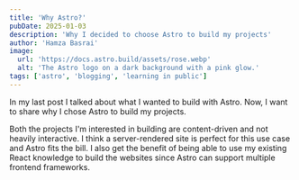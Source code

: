 ```yaml
---
title: 'Why Astro?'
pubDate: 2025-01-03
description: 'Why I decided to choose Astro to build my projects'
author: 'Hamza Basrai'
image:
  url: 'https://docs.astro.build/assets/rose.webp'
  alt: 'The Astro logo on a dark background with a pink glow.'
tags: ['astro', 'blogging', 'learning in public']
---
```


In my last post I talked about what I wanted to build with Astro. Now, I want to share why I chose Astro to build my projects.

Both the projects I'm interested in building are content-driven and not heavily interactive. I think a server-rendered site is perfect for this use case and Astro fits the bill. I also get the benefit of being able to use my existing React knowledge to build the websites since Astro can support multiple frontend frameworks.

